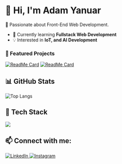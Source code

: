 # 👋 Hi, I'm Adam Yanuar  
🚀 Passionate about Front-End Web Development.  

- 🌱 Currently learning **Fullstack Web Development**  
- 💡 Interested in **IoT, and AI Development**  


### 🚀 Featured Projects
[![ReadMe Card](https://github-readme-stats.vercel.app/api/pin/?username=daamleon&repo=SENSORAI-Smart-Home-Monitoring-System&theme=radical)](https://github.com/daamleon/SENSORAI-Smart-Home-Monitoring-System)
[![ReadMe Card](https://github-readme-stats.vercel.app/api/pin/?username=Lynnn17&repo=Exni&theme=radical)](https://exni.web.id/)



## 📊 GitHub Stats  
![Top Langs](https://github-readme-stats.vercel.app/api/top-langs/?username=daamleon&layout=compact&theme=radical)



## 🚀 Tech Stack  

<p align="left">
  <img src="https://skillicons.dev/icons?i=vscode,js,ts,go,react,tailwind,vite,firebase,postgres,git" />
</p>

## 📫 Connect with me:  
<p align="left">
  <a href="https://www.linkedin.com/in/damleon/" target="_blank">
    <img src="https://img.shields.io/badge/LinkedIn-0A66C2?style=flat&logo=linkedin&logoColor=white" alt="LinkedIn"/>
  </a>
  <a href="https://www.instagram.com/daamleon" target="_blank">
    <img src="https://img.shields.io/badge/Instagram-E4405F?style=flat&logo=instagram&logoColor=white" alt="Instagram"/>
  </a>
</p>
